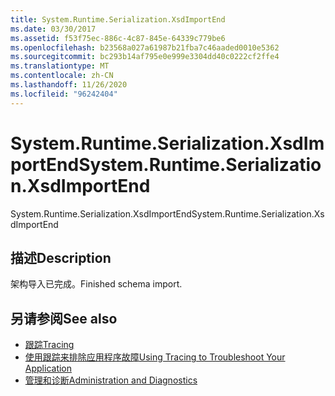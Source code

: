 ```yaml
---
title: System.Runtime.Serialization.XsdImportEnd
ms.date: 03/30/2017
ms.assetid: f53f75ec-886c-4c87-845e-64339c779be6
ms.openlocfilehash: b23568a027a61987b21fba7c46aaded0010e5362
ms.sourcegitcommit: bc293b14af795e0e999e3304dd40c0222cf2ffe4
ms.translationtype: MT
ms.contentlocale: zh-CN
ms.lasthandoff: 11/26/2020
ms.locfileid: "96242404"
---
```

# <a name="systemruntimeserializationxsdimportend"></a><span data-ttu-id="4e5e2-102">System.Runtime.Serialization.XsdImportEnd</span><span class="sxs-lookup"><span data-stu-id="4e5e2-102">System.Runtime.Serialization.XsdImportEnd</span></span>

<span data-ttu-id="4e5e2-103">System.Runtime.Serialization.XsdImportEnd</span><span class="sxs-lookup"><span data-stu-id="4e5e2-103">System.Runtime.Serialization.XsdImportEnd</span></span>  
  
## <a name="description"></a><span data-ttu-id="4e5e2-104">描述</span><span class="sxs-lookup"><span data-stu-id="4e5e2-104">Description</span></span>  

 <span data-ttu-id="4e5e2-105">架构导入已完成。</span><span class="sxs-lookup"><span data-stu-id="4e5e2-105">Finished schema import.</span></span>  
  
## <a name="see-also"></a><span data-ttu-id="4e5e2-106">另请参阅</span><span class="sxs-lookup"><span data-stu-id="4e5e2-106">See also</span></span>

- [<span data-ttu-id="4e5e2-107">跟踪</span><span class="sxs-lookup"><span data-stu-id="4e5e2-107">Tracing</span></span>](index.md)
- [<span data-ttu-id="4e5e2-108">使用跟踪来排除应用程序故障</span><span class="sxs-lookup"><span data-stu-id="4e5e2-108">Using Tracing to Troubleshoot Your Application</span></span>](using-tracing-to-troubleshoot-your-application.md)
- [<span data-ttu-id="4e5e2-109">管理和诊断</span><span class="sxs-lookup"><span data-stu-id="4e5e2-109">Administration and Diagnostics</span></span>](../index.md)
